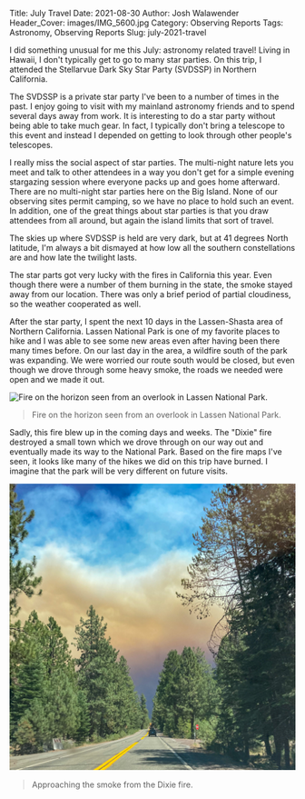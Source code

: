 Title: July Travel
Date: 2021-08-30
Author: Josh Walawender
Header_Cover: images/IMG_5600.jpg
Category: Observing Reports
Tags: Astronomy, Observing Reports
Slug: july-2021-travel

I did something unusual for me this July: astronomy related travel!  Living in Hawaii, I don't typically get to go to many star parties.  On this trip, I attended the Stellarvue Dark Sky Star Party (SVDSSP) in Northern California.  

The SVDSSP is a private star party I've been to a number of times in the past.  I enjoy going to visit with my mainland astronomy friends and to spend several days away from work.  It is interesting to do a star party without being able to take much gear.  In fact, I typically don't bring a telescope to this event and instead I depended on getting to look through other people's telescopes.

I really miss the social aspect of star parties.  The multi-night nature lets you meet and talk to other attendees in a way you don't get for a simple evening stargazing session where everyone packs up and goes home afterward.  There are no multi-night star parties here on the Big Island.  None of our observing sites permit camping, so we have no place to hold such an event.  In addition, one of the great things about star parties is that you draw attendees from all around, but again the island limits that sort of travel.

The skies up where SVDSSP is held are very dark, but at 41 degrees North latitude, I'm always a bit dismayed at how low all the southern constellations are and how late the twilight lasts.

The star parts got very lucky with the fires in California this year.  Even though there were a number of them burning in the state, the smoke stayed away from our location.  There was only a brief period of partial cloudiness, so the weather cooperated as well.

After the star party, I spent the next 10 days in the Lassen-Shasta area of Northern California.  Lassen National Park is one of my favorite places to hike and I was able to see some new areas even after having been there many times before.  On our last day in the area, a wildfire south of the park was expanding.  We were worried our route south would be closed, but even though we drove through some heavy smoke, the roads we needed were open and we made it out.

![Fire on the horizon seen from an overlook in Lassen National Park.](images/IMG_6094.jpg)
> Fire on the horizon seen from an overlook in Lassen National Park.

Sadly, this fire blew up in the coming days and weeks.  The "Dixie" fire destroyed a small town which we drove through on our way out and eventually made its way to the National Park.  Based on the fire maps I've seen, it looks like many of the hikes we did on this trip have burned.  I imagine that the park will be very different on future visits.

![Approaching the smoke from the Dixie fire.](images/IMG_6100.jpg)
> Approaching the smoke from the Dixie fire.
